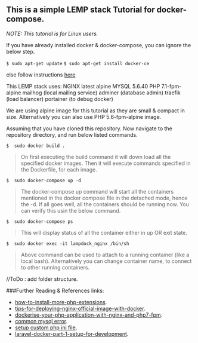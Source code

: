 ## This is a simple LEMP stack Tutorial for docker-compose.

*NOTE: This tutorial is for Linux users.*

If you have already installed docker & docker-compose, you can ignore the below step.

`$ sudo apt-get update`
`$ sudo apt-get install docker-ce`

else follow instructions [here](https://docs.docker.com/install/linux/docker-ce/ubuntu/#install-docker-ce-1)


This LEMP stack uses:
NGINX latest alpine
MYSQL 5.6.40
PHP 7.1-fpm-alpine
mailhog (local mailing service)
adminer (database admin)
traefik (load balancer)
portainer (to debug docker)

We are using alpine image for this tutorial as they are small & compact in size.
Alternatively you can also use PHP 5.6-fpm-alpine image.

Assuming that you have cloned this repository. Now navigate to the repository directory,  and run below listed commands.

`$  sudo docker build .`

> On first executing the build command it will down load all the specified docker images.
> Then it will execute commands specified in the Dockerfile, for each image.

`$  sudo docker-compose up -d`

> The docker-compose up command will start all the containers mentioned in the docker compose file in the detached mode, hence the -d.
> If all goes well, all the containers should be running now. You can verify this usin the below command.

`$  sudo docker-compose ps`

> This will display status of all the container either in up OR exit state.

`$  sudo docker exec -it lampdock_nginx /bin/sh`

> Above command can be used to attach to a running container (like a local bash).
> Alternatively you can change container name, to connect to other running containers.


//ToDo : add folder structure.


###Further Reading & References links:
 - [how-to-install-more-php-extensions](https://docs.docker.com/samples/library/php/#how-to-install-more-php-extensions).
 - [tips-for-deploying-nginx-official-image-with-docker](https://blog.docker.com/2015/04/tips-for-deploying-nginx-official-image-with-docker/).
 - [dockerise-your-php-application-with-nginx-and-php7-fpm](http://geekyplatypus.com/dockerise-your-php-application-with-nginx-and-php7-fpm/).
 - [common mysql error](https://stackoverflow.com/questions/49427530/fatal-error-uncaught-error-call-to-undefined-function-mysqli-connect).
 - [setup custom php ini file](https://serverfault.com/questions/840046/why-is-there-no-php-ini-file-when-i-install-php-in-a-docker-container).
 - [laravel-docker-part-1-setup-for-development](https://medium.com/@shakyShane/laravel-docker-part-1-setup-for-development-e3daaefaf3c).
